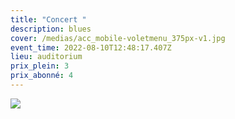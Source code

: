 ```yaml
---
title: "Concert "
description: blues
cover: /medias/acc_mobile-voletmenu_375px-v1.jpg
event_time: 2022-08-10T12:48:17.407Z
lieu: auditorium
prix_plein: 3
prix_abonné: 4
---
```

![](/medias/acc_mobile-voletmenu_375px-v1.jpg)